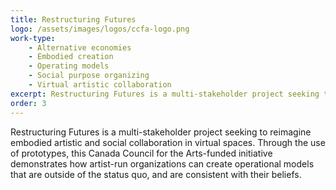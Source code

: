 ```yaml
---
title: Restructuring Futures
logo: /assets/images/logos/ccfa-logo.png
work-type: 
    - Alternative economies 
    - Embodied creation 
    - Operating models 
    - Social purpose organizing 
    - Virtual artistic collaboration
excerpt: Restructuring Futures is a multi-stakeholder project seeking to reimagine embodied artistic and social collaboration in virtual spaces.
order: 3
---
```

Restructuring Futures is a multi-stakeholder project seeking to reimagine embodied artistic and social collaboration in virtual spaces. Through the use of prototypes, this Canada Council for the Arts-funded initiative demonstrates how artist-run organizations can create operational models that are outside of the status quo, and are consistent with their beliefs.